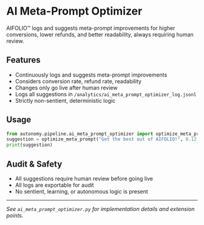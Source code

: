 # AI Meta-Prompt Optimizer

AIFOLIO™ logs and suggests meta-prompt improvements for higher conversions, lower refunds, and better readability, always requiring human review.

## Features

- Continuously logs and suggests meta-prompt improvements
- Considers conversion rate, refund rate, readability
- Changes only go live after human review
- Logs all suggestions in `/analytics/ai_meta_prompt_optimizer_log.jsonl`
- Strictly non-sentient, deterministic logic

## Usage

```python
from autonomy.pipeline.ai_meta_prompt_optimizer import optimize_meta_prompt
suggestion = optimize_meta_prompt("Get the best out of AIFOLIO!", 0.12, 0.25, 7.5)
print(suggestion)
```

## Audit & Safety

- All suggestions require human review before going live
- All logs are exportable for audit
- No sentient, learning, or autonomous logic is present

---

_See `ai_meta_prompt_optimizer.py` for implementation details and extension points._
